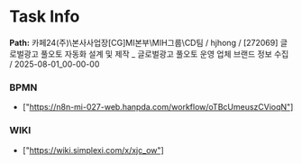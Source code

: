 # Task Info

**Path:** 카페24(주)\본사사업장\[CG]MI본부\MIH그룹\CD팀 / hjhong / [272069] 글로벌광고 풀오토 자동화 설계 및 제작 _ 글로벌광고 풀오토 운영 업체 브랜드 정보 수집 / 2025-08-01_00-00-00

### BPMN
- ["https://n8n-mi-027-web.hanpda.com/workflow/oTBcUmeuszCVioqN"]

### WIKI
- ["https://wiki.simplexi.com/x/xjc_ow"]


